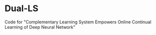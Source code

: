 # Dual-LS
Code for "Complementary Learning System Empowers Online Continual Learning of Deep Neural Network"
